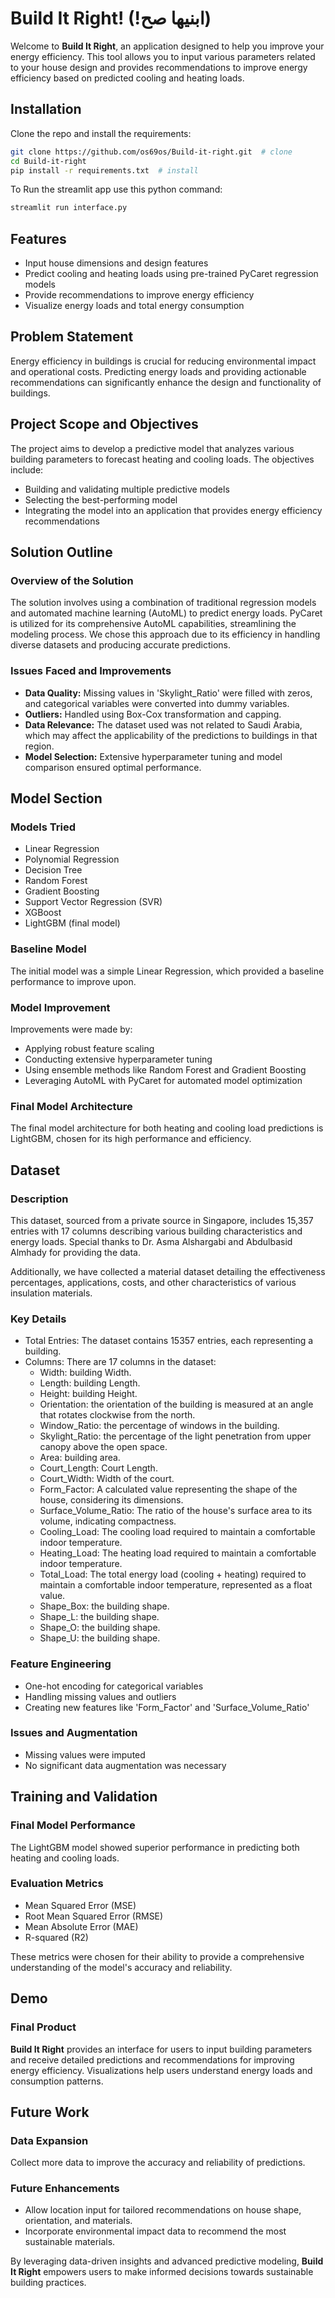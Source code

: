 # Build It Right! (!ابنيها صح)

Welcome to **Build It Right**, an application designed to help you improve your energy efficiency. This tool allows you to input various parameters related to your house design and provides recommendations to improve energy efficiency based on predicted cooling and heating loads.

## Installation

Clone the repo and install the requirements:

```bash
git clone https://github.com/os69os/Build-it-right.git  # clone
cd Build-it-right
pip install -r requirements.txt  # install
```

To Run the streamlit app use this python command:

```python
streamlit run interface.py
```

## Features

- Input house dimensions and design features
- Predict cooling and heating loads using pre-trained PyCaret regression models
- Provide recommendations to improve energy efficiency
- Visualize energy loads and total energy consumption

## Problem Statement

Energy efficiency in buildings is crucial for reducing environmental impact and operational costs. Predicting energy loads and providing actionable recommendations can significantly enhance the design and functionality of buildings.

## Project Scope and Objectives

The project aims to develop a predictive model that analyzes various building parameters to forecast heating and cooling loads. The objectives include:
- Building and validating multiple predictive models
- Selecting the best-performing model
- Integrating the model into an application that provides energy efficiency recommendations

## Solution Outline

### Overview of the Solution
The solution involves using a combination of traditional regression models and automated machine learning (AutoML) to predict energy loads. PyCaret is utilized for its comprehensive AutoML capabilities, streamlining the modeling process. We chose this approach due to its efficiency in handling diverse datasets and producing accurate predictions.

### Issues Faced and Improvements
- **Data Quality:** Missing values in 'Skylight_Ratio' were filled with zeros, and categorical variables were converted into dummy variables.
- **Outliers:** Handled using Box-Cox transformation and capping.
- **Data Relevance:** The dataset used was not related to Saudi Arabia, which may affect the applicability of the predictions to buildings in that region.
- **Model Selection:** Extensive hyperparameter tuning and model comparison ensured optimal performance.

## Model Section

### Models Tried
- Linear Regression
- Polynomial Regression
- Decision Tree
- Random Forest
- Gradient Boosting
- Support Vector Regression (SVR)
- XGBoost
- LightGBM (final model)

### Baseline Model
The initial model was a simple Linear Regression, which provided a baseline performance to improve upon.

### Model Improvement
Improvements were made by:
- Applying robust feature scaling
- Conducting extensive hyperparameter tuning
- Using ensemble methods like Random Forest and Gradient Boosting
- Leveraging AutoML with PyCaret for automated model optimization

### Final Model Architecture
The final model architecture for both heating and cooling load predictions is LightGBM, chosen for its high performance and efficiency.

## Dataset

### Description
This dataset, sourced from a private source in Singapore, includes 15,357 entries with 17 columns describing various building characteristics and energy loads. Special thanks to Dr. Asma Alshargabi and Abdulbasid Almhady for providing the data.

Additionally, we have collected a material dataset detailing the effectiveness percentages, applications, costs, and other characteristics of various insulation materials.

### Key Details

- Total Entries: The dataset contains 15357 entries, each representing a building.
- Columns: There are 17 columns in the dataset:
  - Width: building Width.
  - Length: building Length.
  - Height: building Height.
  - Orientation: the orientation of the building is measured at an angle that rotates clockwise from the north.
  - Window_Ratio: the percentage of windows in the building.
  - Skylight_Ratio: the percentage of the light penetration from upper canopy above the open space.
  - Area: building area.
  - Court_Length: Court Length.
  - Court_Width: Width of the court.
  - Form_Factor: A calculated value representing the shape of the house, considering its dimensions.
  - Surface_Volume_Ratio: The ratio of the house's surface area to its volume, indicating compactness.
  - Cooling_Load: The cooling load required to maintain a comfortable indoor temperature.
  - Heating_Load: The heating load required to maintain a comfortable indoor temperature.
  - Total_Load: The total energy load (cooling + heating) required to maintain a comfortable indoor temperature, represented as a float value.
  - Shape_Box: the building shape.
  - Shape_L: the building shape.
  - Shape_O: the building shape.
  - Shape_U: the building shape.
    
### Feature Engineering
- One-hot encoding for categorical variables
- Handling missing values and outliers
- Creating new features like 'Form_Factor' and 'Surface_Volume_Ratio'

### Issues and Augmentation
- Missing values were imputed
- No significant data augmentation was necessary

## Training and Validation

### Final Model Performance
The LightGBM model showed superior performance in predicting both heating and cooling loads.

### Evaluation Metrics
- Mean Squared Error (MSE)
- Root Mean Squared Error (RMSE)
- Mean Absolute Error (MAE)
- R-squared (R2)

These metrics were chosen for their ability to provide a comprehensive understanding of the model's accuracy and reliability.

## Demo

### Final Product
**Build It Right** provides an interface for users to input building parameters and receive detailed predictions and recommendations for improving energy efficiency. Visualizations help users understand energy loads and consumption patterns.

## Future Work

### Data Expansion
Collect more data to improve the accuracy and reliability of predictions.

### Future Enhancements
- Allow location input for tailored recommendations on house shape, orientation, and materials.
- Incorporate environmental impact data to recommend the most sustainable materials.

By leveraging data-driven insights and advanced predictive modeling, **Build It Right** empowers users to make informed decisions towards sustainable building practices.

